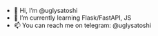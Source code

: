 - 👋 Hi, I’m @uglysatoshi
- 🌱 I’m currently learning Flask/FastAPI, JS
- 📫 You can reach me on telegram: @uglysatoshi
